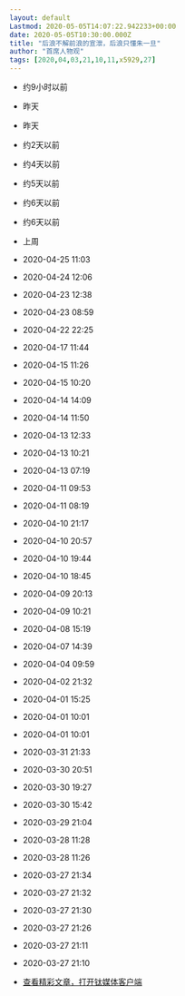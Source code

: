 ```yaml
---
layout: default
Lastmod: 2020-05-05T14:07:22.942233+00:00
date: 2020-05-05T10:30:00.000Z
title: "后浪不解前浪的宣泄，后浪只懂朱一旦"
author: "首席人物观"
tags: [2020,04,03,21,10,11,x5929,27]
---
```


*   约9小时以前
    
*   昨天
    
*   昨天
    
*   约2天以前
    
*   约4天以前
    
*   约5天以前
    
*   约6天以前
    
*   约6天以前
    
*   上周
    
*   2020-04-25 11:03
    
*   2020-04-24 12:06
    
*   2020-04-23 12:38
    
*   2020-04-23 08:59
    
*   2020-04-22 22:25
    
*   2020-04-17 11:44
    
*   2020-04-15 11:26
    
*   2020-04-15 10:20
    
*   2020-04-14 14:09
    
*   2020-04-14 11:50
    
*   2020-04-13 12:33
    
*   2020-04-13 10:21
    
*   2020-04-13 07:19
    
*   2020-04-11 09:53
    
*   2020-04-11 08:19
    
*   2020-04-10 21:17
    
*   2020-04-10 20:57
    
*   2020-04-10 19:44
    
*   2020-04-10 18:45
    
*   2020-04-09 20:13
    
*   2020-04-09 10:21
    
*   2020-04-08 15:19
    
*   2020-04-07 14:39
    
*   2020-04-04 09:59
    
*   2020-04-02 21:32
    
*   2020-04-01 15:25
    
*   2020-04-01 10:01
    
*   2020-04-01 10:01
    
*   2020-03-31 21:33
    
*   2020-03-30 20:51
    
*   2020-03-30 19:27
    
*   2020-03-30 15:42
    
*   2020-03-29 21:04
    
*   2020-03-28 11:28
    
*   2020-03-28 11:26
    
*   2020-03-27 21:34
    
*   2020-03-27 21:32
    
*   2020-03-27 21:30
    
*   2020-03-27 21:26
    
*   2020-03-27 21:11
    
*   2020-03-27 21:10
    
*   [查看精彩文章，打开钛媒体客户端](/apps)

